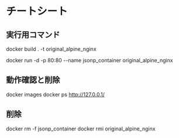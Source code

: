 # チートシート

## 実行用コマンド

<!-- イメージ作成 -->
docker build . -t original_alpine_nginx

<!-- コンテナ立ち上げ -->
docker run -d -p 80:80 --name jsonp_container original_alpine_nginx

## 動作確認と削除

docker images
docker ps
<http://127.0.0.1/>

## 削除

docker rm -f jsonp_container
docker rmi original_alpine_nginx
